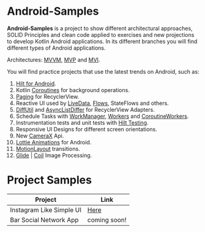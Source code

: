 # Android-Samples

**Android-Samples** is a project to show different architectural approaches, SOLID Principles and clean code applied to exercises and new projections to develop Kotlin Android applications. In its different branches you will find different types of Android applications.  

Architectures: [MVVM](https://developer.android.com/jetpack/guide?gclid=CjwKCAjw7--KBhAMEiwAxfpkWARBM3vubBOpHHvULyoTy68qjoheC-wESXngfHpfNe6P6Q45062M9RoCSaIQAvD_BwE&gclsrc=aw.ds), [MVP](https://www.raywenderlich.com/7026-getting-started-with-mvp-model-view-presenter-on-android) and [MVI](https://blog.mindorks.com/mvi-architecture-android-tutorial-for-beginners-step-by-step-guide).

  You will find practice projects that use the latest trends on Android, such as:

1. [Hilt for Android](https://developer.android.com/training/dependency-injection/hilt-android).
2. Kotlin [Coroutines](https://developer.android.com/kotlin/coroutines) for background operations. 
3. [Paging](https://developer.android.com/topic/libraries/architecture/paging/v3-overview) for RecyclerView. 
4. Reactive UI used by [LiveData](https://developer.android.com/topic/libraries/architecture/livedata), [Flows](https://developer.android.com/kotlin/flow), StateFlows and others.
5. [DiffUtil](https://developer.android.com/reference/androidx/recyclerview/widget/DiffUtil) and [AsyncListDiffer](https://developer.android.com/reference/androidx/recyclerview/widget/AsyncListDiffer) for RecyclerView Adapters.
6. Schedule Tasks with [WorkManager](https://developer.android.com/topic/libraries/architecture/workmanager), [Workers](https://developer.android.com/reference/androidx/work/Worker) and [CoroutineWorkers](https://developer.android.com/topic/libraries/architecture/workmanager/advanced/coroutineworker).
7. Instrumentation tests and unit tests with [Hilt Testing](https://developer.android.com/training/dependency-injection/hilt-testing).
8. Responsive UI Designs for different screen orientations.
9. New [CameraX](https://developer.android.com/training/camerax) Api.
10. [Lottie Animations](https://github.com/airbnb/lottie-android) for Android.
11. [MotionLayout](https://developer.android.com/training/constraint-layout/motionlayout) transitions.
12. [Glide](https://github.com/bumptech/glide) | [Coil](https://github.com/coil-kt/coil) Image Processing.

# Project Samples

| Project  | Link |
| ------------- | ------------- |
| Instagram Like Simple UI  | [Here](https://github.com/andrespengineer/Android-Samples/tree/hilt_mvp#summary)  |
| Bar Social Network App  | coming soon!  |


